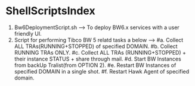 # ShellScriptsIndex
1. Bw6DeploymentScript.sh --> To deploy BW6.x services with a user friendly UI.
2. Script for performing Tibco BW 5 relatd tasks a below -->
#a. Collect ALL TRAs(RUNNING+STOPPED) of specified DOMAIN.
#b. Collect RUNNING TRAs ONLY.
#c. Collect ALL TRAs (RUNNING+STOPPED) + their instance STATUS + share through mail.
#d. Start BW Instances from backUp Tralist(from OPTION 2).
#e. Restart BW Instances of specified DOMAIN in a single shot.
#f. Restart Hawk Agent of specified domain.
